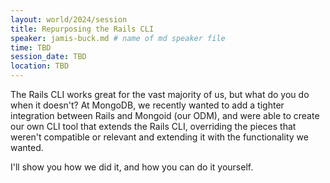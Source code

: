 ```yaml
---
layout: world/2024/session
title: Repurposing the Rails CLI
speaker: jamis-buck.md # name of md speaker file
time: TBD
session_date: TBD
location: TBD
---
```


The Rails CLI works great for the vast majority of us, but what do you do when it doesn't? At MongoDB, we recently wanted to add a tighter integration between Rails and Mongoid (our ODM), and were able to create our own CLI tool that extends the Rails CLI, overriding the pieces that weren't compatible or relevant and extending it with the functionality we wanted.

I'll show you how we did it, and how you can do it yourself.